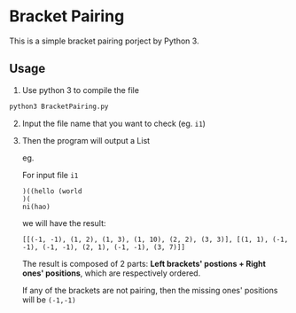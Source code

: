 # Bracket Pairing 

This is a simple bracket pairing porject by Python 3.

## Usage

1. Use python 3 to compile the file

```bash
python3 BracketPairing.py
```

2. Input the file name that you want to check (eg. ```i1```)

3. Then the program will output a List

   eg.

   For input file ```i1```

   ```
   )((hello (world
   )(
   ni(hao)
   ```

   we will have the result:

   ```
   [[(-1, -1), (1, 2), (1, 3), (1, 10), (2, 2), (3, 3)], [(1, 1), (-1, -1), (-1, -1), (2, 1), (-1, -1), (3, 7)]]
   ```

   The result is composed of 2 parts: **Left brackets' postions + Right ones' positions**, which are respectively ordered.

   If any of the brackets are not pairing, then the missing ones' positions will be ```(-1,-1)```